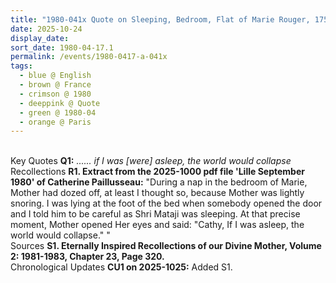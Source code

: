```yaml
---
title: "1980-041x Quote on Sleeping, Bedroom, Flat of Marie Rouger, 175 Av. Ledru Rollin, 11th Arrondissement, Paris, France"
date: 2025-10-24
display_date: 
sort_date: 1980-04-17.1
permalink: /events/1980-0417-a-041x
tags:
  - blue @ English
  - brown @ France
  - crimson @ 1980
  - deeppink @ Quote
  - green @ 1980-04
  - orange @ Paris
---
```


<br>

<wave-list>
  <list-title color="DarkSeaGreen" width="55">Key Quotes</list-title>
  <list-item color="BlanchedAlmond" width="280"><b>Q1:</b> <i> ...... if I was [were] asleep, the world would collapse</i></list-item>
</wave-list>

<br>

<wave-list>
  <list-title color="DarkSeaGreen" width="65"> Recollections</list-title>
  <list-item color="BlanchedAlmond"  width="280"><b>R1. Extract from the 2025-1000 pdf file 'Lille September 1980' of Catherine Paillusseau:</b> "During a nap in the bedroom of Marie, Mother had dozed off, at least I thought so, because Mother was lightly snoring. I was lying at the foot of the bed when somebody opened the door and I told him to be careful as Shri Mataji was sleeping. At that precise moment, Mother opened Her eyes and said: "Cathy, If I was asleep, the world would collapse." "</list-item>
</wave-list>

<br>

<wave-list>
  <list-title color="DarkSeaGreen" width="40">Sources</list-title>
  <list-item color="BlanchedAlmond"  width="280"><b>S1. Eternally Inspired Recollections of our Divine Mother, Volume 2: 1981-1983, Chapter 23, Page 320.</b></list-item>
</wave-list>

<br>

<wave-list>
  <list-title color="DarkSeaGreen" width="110">Chronological Updates</list-title>
  <list-item color="BlanchedAlmond" width="280"><b>CU1 on 2025-1025:</b> Added S1.</b></list-item>